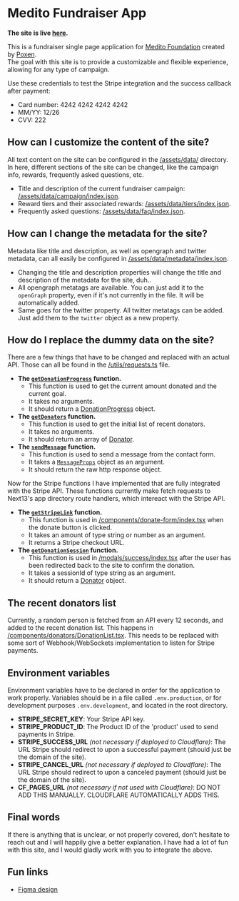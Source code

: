 # Medito Fundraiser App
**The site is live [here](https://b88d30cb.medito.pages.dev/).**

This is a fundraiser single page application for [Medito Foundation](https://meditofoundation.org) created by [Poxen](https://poxen.dev).<br/>
The goal with this site is to provide a customizable and flexible experience, allowing for any type of campaign.

Use these credentials to test the Stripe integration and the success callback after payment:
- Card number: 4242 4242 4242 4242
- MM/YY: 12/26
- CVV: 222

## How can I customize the content of the site?
All text content on the site can be configured in the [/assets/data/](/assets/data) directory. In here, different sections of the site can be changed, like the campaign info, rewards, frequently asked questions, etc.
- Title and description of the current fundraiser campaign: [/assets/data/campaign/index.json](/assets/data/campaign/index.json).
- Reward tiers and their associated rewards: [/assets/data/tiers/index.json](/assets/data/tiers/index.json).
- Frequently asked questions: [/assets/data/faq/index.json](/assets/data/faq/index.json).

## How can I change the metadata for the site?
Metadata like title and description, as well as opengraph and twitter metadata, can all easily be configured in [/assets/data/metadata/index.json](/assets/data/metadata/index.json).
- Changing the title and description properties will change the title and description of the metadata for the site, duh..
- All opengraph metatags are available. You can just add it to the `openGraph` property, even if it's not currently in the file. It will be automatically added.
- Same goes for the twitter property. All twitter metatags can be added. Just add them to the `twitter` object as a new property.

## How do I replace the dummy data on the site?
There are a few things that have to be changed and replaced with an actual API. Those can all be found in the [/utils/requests.ts](/utils/requests.ts) file.
- **The [`getDonationProgress`](https://github.com/Poxie/medito/blob/23ce5307a1c412cc22b52aca0882cdc20c68dac7/utils/requests.ts#L3C1-L15C2) function.**
    - This function is used to get the current amount donated and the current goal.
    - It takes no arguments.
    - It should return a [DonationProgress](https://github.com/Poxie/medito/blob/23ce5307a1c412cc22b52aca0882cdc20c68dac7/types.ts#L1-L4) object.
- **The [`getDonators`](https://github.com/Poxie/medito/blob/23ce5307a1c412cc22b52aca0882cdc20c68dac7/utils/requests.ts#L17-L28) function.**
    - This function is used to get the initial list of recent donators.
    - It takes no arguments.
    - It should return an array of [Donator](https://github.com/Poxie/medito/blob/23ce5307a1c412cc22b52aca0882cdc20c68dac7/types.ts#L5C1-L9).
- **The [`sendMessage`](https://github.com/Poxie/medito/blob/23ce5307a1c412cc22b52aca0882cdc20c68dac7/utils/requests.ts#L30C1-L43C2) function.**
    - This function is used to send a message from the contact form.
    - It takes a [`MessageProps`](https://github.com/Poxie/medito/blob/6caf2a47550928d65a7798456e3125222815026f/types.ts#L10C1-L14C2) object as an argument.
    - It should return the raw http response object.

Now for the Stripe functions I have implemented that are fully integrated with the Stripe API. These functions currently make fetch requests to Next13's app directory route handlers, which intereact with the Stripe API.
- **The [`getStripeLink`](https://github.com/Poxie/medito/blob/e45e3bd947a919dd13900425a589d0e3a12b8a8f/utils/requests.ts#L41-L53) function.**
    - This function is used in [/components/donate-form/index.tsx](https://github.com/Poxie/medito/blob/9068c6cd6b0e11eea1b6046879568deb34fabd03/components/donate-form/index.tsx#L58) when the donate button is clicked.
    - It takes an amount of type string or number as an argument.
    - It returns a Stripe checkout URL.
- **The [`getDonationSession`](https://github.com/Poxie/medito/blob/e45e3bd947a919dd13900425a589d0e3a12b8a8f/utils/requests.ts#L55-L61) function.**
    - This function is used in [/modals/success/index.tsx](https://github.com/Poxie/medito/blob/9068c6cd6b0e11eea1b6046879568deb34fabd03/modals/success/index.tsx#L21) after the user has been redirected back to the site to confirm the donation.
    - It takes a sessionId of type string as an argument.
    - It should return a [Donator](https://github.com/Poxie/medito/blob/23ce5307a1c412cc22b52aca0882cdc20c68dac7/types.ts#L5C1-L9) object.

  
## The recent donators list
Currently, a random person is fetched from an API every 12 seconds, and added to the recent donation list. This happens in [/components/donators/DonationList.tsx](https://github.com/Poxie/medito/blob/9068c6cd6b0e11eea1b6046879568deb34fabd03/components/donators/DonationList.tsx#L34-L51). This needs to be replaced with some sort of Webhook/WebSockets implementation to listen for Stripe payments.
 
## Environment variables
Environment variables have to be declared in order for the application to work properly. Variables should be in a file called `.env.production`, or for development purposes `.env.development`, and located in the root directory.
- **STRIPE_SECRET_KEY**: Your Stripe API key.
- **STRIPE_PRODUCT_ID**: The Product ID of the 'product' used to send payments in Stripe.
- **STRIPE_SUCCESS_URL** *(not necessary if deployed to Cloudflare)*: The URL Stripe should redirect to upon a successful payment (should just be the domain of the site).
- **STRIPE_CANCEL_URL** *(not necessary if deployed to Cloudflare)*: The URL Stripe should redirect to upon a canceled payment (should just be the domain of the site).
- **CF_PAGES_URL** *(not necessary if not used with Cloudflare)*: DO NOT ADD THIS MANUALLY. CLOUDFLARE AUTOMATICALLY ADDS THIS.

## Final words
If there is anything that is unclear, or not properly covered, don't hesitate to reach out and I will happily give a better explanation. I have had a lot of fun with this site, and I would gladly work with you to integrate the above.

## Fun links
- [Figma design](https://www.figma.com/file/XJLLyttYk2sUvSMcYEgj01/Untitled?type=design&node-id=0%3A1&mode=design&t=rnRytYMPQRzNdHrw-1)
